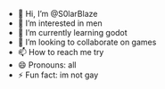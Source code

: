 - 👋 Hi, I’m @S0larBlaze
- 👀 I’m interested in men
- 🌱 I’m currently learning godot
- 💞️ I’m looking to collaborate on games
- 📫 How to reach me try
- 😄 Pronouns: all
- ⚡ Fun fact: im not gay
